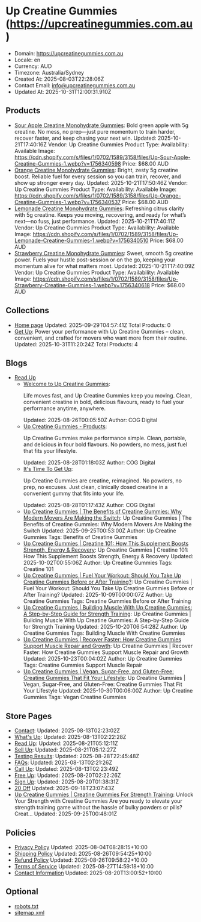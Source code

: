 # Up Creatine Gummies (https://upcreatinegummies.com.au)

- Domain: https://upcreatinegummies.com.au
- Locale: en
- Currency: AUD
- Timezone: Australia/Sydney
- Created At: 2025-08-03T22:28:06Z
- Contact Email: info@upcreatinegummies.com.au
- Updated At: 2025-10-31T12:00:31.910Z

## Products

- [Sour Apple Creatine Monohydrate Gummies](https://upcreatinegummies.com.au/products/sour-apple-creatine-gummies): Bold green apple with 5g creatine. No mess, no prep—just pure momentum to train harder, recover faster, and keep chasing your next win.
  Updated: 2025-10-21T17:40:16Z
  Vendor: Up Creatine Gummies
  Product Type: 
  Availability: Available
  Image: https://cdn.shopify.com/s/files/1/0702/1589/3158/files/Up-Sour-Apple-Creatine-Gummies-1.webp?v=1756340598
  Price: $68.00 AUD
- [Orange Creatine Monohydrate Gummies](https://upcreatinegummies.com.au/products/orange-creatine-gummies): Bright, zesty 5g creatine boost. Reliable fuel for every session so you can train, recover, and show up stronger every day.
  Updated: 2025-10-21T17:50:46Z
  Vendor: Up Creatine Gummies
  Product Type: 
  Availability: Available
  Image: https://cdn.shopify.com/s/files/1/0702/1589/3158/files/Up-Orange-Creatine-Gummies-1.webp?v=1756340537
  Price: $68.00 AUD
- [Lemonade Creatine Monohydrate Gummies](https://upcreatinegummies.com.au/products/lemonade-creatine-gummies): Refreshing citrus clarity with 5g creatine. Keeps you moving, recovering, and ready for what’s next—no fuss, just performance.
  Updated: 2025-10-21T17:40:11Z
  Vendor: Up Creatine Gummies
  Product Type: 
  Availability: Available
  Image: https://cdn.shopify.com/s/files/1/0702/1589/3158/files/Up-Lemonade-Creatine-Gummies-1.webp?v=1756340510
  Price: $68.00 AUD
- [Strawberry Creatine Monohydrate Gummies](https://upcreatinegummies.com.au/products/strawberry-creatine-gummies): Sweet, smooth 5g creatine power. Fuels your hustle post-session or on the go, keeping your momentum alive for what matters most.
  Updated: 2025-10-21T17:40:09Z
  Vendor: Up Creatine Gummies
  Product Type: 
  Availability: Available
  Image: https://cdn.shopify.com/s/files/1/0702/1589/3158/files/Up-Strawberry-Creatine-Gummies-1.webp?v=1756340618
  Price: $68.00 AUD

## Collections

- [Home page](https://upcreatinegummies.com.au/collections/frontpage)
  Updated: 2025-09-29T04:57:41Z
  Total Products: 0
- [Get Up](https://upcreatinegummies.com.au/collections/get-up): Power your performance with Up Creatine Gummies – clean, convenient, and crafted for movers who want more from their routine.
  Updated: 2025-10-31T11:20:24Z
  Total Products: 4

## Blogs

- [Read Up](https://upcreatinegummies.com.au/blogs/read-up)
  - [Welcome to Up Creatine Gummies](https://upcreatinegummies.com.au/blogs/read-up/welcome-to-up-gummies): <p>Life moves fast, and Up Creatine Gummies keep you moving. Clean, convenient creatine in bold, delicious flavours, ready to fuel your performance anytime, anywhere.<br></p>
    Updated: 2025-08-26T00:05:50Z
    Author: COG Digital
  - [Up Creatine Gummies - Products](https://upcreatinegummies.com.au/blogs/read-up/up-gummies-products): <p>Up Creatine Gummies make performance simple. Clean, portable, and delicious in four bold flavours. No powders, no mess, just fuel that fits your lifestyle.</p>
    Updated: 2025-08-28T01:18:03Z
    Author: COG Digital
  - [It's Time To Get Up](https://upcreatinegummies.com.au/blogs/read-up/its-time-to-get-up): <p>Up Creatine Gummies are creatine, reimagined. No powders, no prep, no excuses. Just clean, clinically dosed creatine in a convenient gummy that fits into your life.</p>
    Updated: 2025-08-28T01:17:43Z
    Author: COG Digital
  - [Up Creatine Gummies  | The Benefits of Creatine Gummies: Why Modern Movers Are Making the Switch](https://upcreatinegummies.com.au/blogs/read-up/benefits-of-creatine-gummies-modern-movers): Up Creatine Gummies  | The Benefits of Creatine Gummies: Why Modern Movers Are Making the Switch
    Updated: 2025-09-25T00:53:00Z
    Author: Up Creatine Gummies
    Tags: Benefits of Creatine Gummies
  - [Up Creatine Gummies  | Creatine 101: How This Supplement Boosts Strength, Energy & Recovery](https://upcreatinegummies.com.au/blogs/read-up/creatine-101-boosts-strength-energy-recovery): Up Creatine Gummies  | Creatine 101: How This Supplement Boosts Strength, Energy & Recovery
    Updated: 2025-10-02T00:55:06Z
    Author: Up Creatine Gummies
    Tags: Creatine 101
  - [Up Creatine Gummies  | Fuel Your Workout: Should You Take Up Creatine Gummies Before or After Training?](https://upcreatinegummies.com.au/blogs/read-up/take-creatine-gummies-before-or-after-training): Up Creatine Gummies  | Fuel Your Workout: Should You Take Up Creatine Gummies Before or After Training?
    Updated: 2025-10-09T00:00:07Z
    Author: Up Creatine Gummies
    Tags: Creatine Gummies Before or After Training
  - [Up Creatine Gummies  | Building Muscle With Up Creatine Gummies: A Step-by-Step Guide for Strength Training](https://upcreatinegummies.com.au/blogs/read-up/building-muscle-with-creatine-gummies-guide): Up Creatine Gummies  | Building Muscle With Up Creatine Gummies: A Step-by-Step Guide for Strength Training
    Updated: 2025-10-20T06:54:28Z
    Author: Up Creatine Gummies
    Tags: Building Muscle With Creatine Gummies
  - [Up Creatine Gummies  | Recover Faster: How Creatine Gummies Support Muscle Repair and Growth](https://upcreatinegummies.com.au/blogs/read-up/recover-faster-creatine-gummies-support-muscle-growth): Up Creatine Gummies  | Recover Faster: How Creatine Gummies Support Muscle Repair and Growth
    Updated: 2025-10-23T00:04:02Z
    Author: Up Creatine Gummies
    Tags: Creatine Gummies Support Muscle Repair
  - [Up Creatine Gummies  | Vegan, Sugar-Free, and Gluten-Free: Creatine Gummies That Fit Your Lifestyle](https://upcreatinegummies.com.au/blogs/read-up/vegan-sugar-free-gluten-free-creatine-gummies): Up Creatine Gummies  | Vegan, Sugar-Free, and Gluten-Free: Creatine Gummies That Fit Your Lifestyle
    Updated: 2025-10-30T00:06:00Z
    Author: Up Creatine Gummies
    Tags: Vegan Creatine Gummies

## Store Pages

- [Contact](https://upcreatinegummies.com.au/pages/contact): 
  Updated: 2025-08-13T02:23:02Z
- [What's Up](https://upcreatinegummies.com.au/pages/whats-up): 
  Updated: 2025-08-13T02:22:28Z
- [Read Up](https://upcreatinegummies.com.au/pages/read-up): 
  Updated: 2025-08-21T05:12:11Z
- [Sell Up](https://upcreatinegummies.com.au/pages/sell-up): 
  Updated: 2025-08-21T05:12:27Z
- [Testing Results](https://upcreatinegummies.com.au/pages/testing-results): 
  Updated: 2025-08-28T22:45:48Z
- [FAQs](https://upcreatinegummies.com.au/pages/faqs): 
  Updated: 2025-08-13T02:21:26Z
- [Call Up](https://upcreatinegummies.com.au/pages/call-up): 
  Updated: 2025-08-13T02:23:49Z
- [Free Up](https://upcreatinegummies.com.au/pages/free-up): 
  Updated: 2025-08-20T02:22:26Z
- [Sign Up](https://upcreatinegummies.com.au/pages/sign-up): 
  Updated: 2025-08-20T01:38:31Z
- [20 Off](https://upcreatinegummies.com.au/pages/20-off)
  Updated: 2025-09-18T23:07:43Z
- [Up Creatine Gummies  | Creatine Gummies For Strength Training](https://upcreatinegummies.com.au/pages/creatine-gummies-for-strength-training): Unlock Your Strength with Creatine Gummies Are you ready to elevate your strength training game without the hassle of bulky powders or pills? Creat...
  Updated: 2025-09-25T00:48:01Z

## Policies

- [Privacy Policy](https://upcreatinegummies.com.au/policies/privacy-policy)
  Updated: 2025-08-04T08:28:15+10:00
- [Shipping Policy](https://upcreatinegummies.com.au/policies/shipping-policy)
  Updated: 2025-08-26T09:54:25+10:00
- [Refund Policy](https://upcreatinegummies.com.au/policies/refund-policy)
  Updated: 2025-08-26T09:58:22+10:00
- [Terms of Service](https://upcreatinegummies.com.au/policies/terms-of-service)
  Updated: 2025-08-27T14:59:18+10:00
- [Contact Information](https://upcreatinegummies.com.au/policies/contact-information)
  Updated: 2025-08-20T13:00:52+10:00

## Optional

- [robots.txt](https://upcreatinegummies.com.au/robots.txt)
- [sitemap.xml](https://upcreatinegummies.com.au/sitemap.xml)
